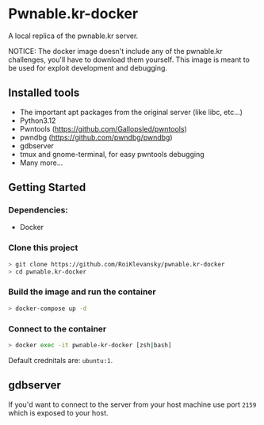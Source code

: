 # Pwnable.kr-docker

A local replica of the pwnable.kr server.

NOTICE: The docker image doesn't include any of the pwnable.kr challenges, you'll have to download them yourself. This image is meant to be used for exploit development and debugging.

## Installed tools

* The important apt packages from the original server (like libc, etc...)
* Python3.12
* Pwntools (https://github.com/Gallopsled/pwntools)
* pwndbg (https://github.com/pwndbg/pwndbg)
* gdbserver
* tmux and gnome-terminal, for easy pwntools debugging
* Many more...

## Getting Started

### Dependencies:

- Docker

### Clone this project

```bash
> git clone https://github.com/RoiKlevansky/pwnable.kr-docker
> cd pwnable.kr-docker
```

### Build the image and run the container

```bash
> docker-compose up -d
```

### Connect to the container

```bash
> docker exec -it pwnable-kr-docker [zsh|bash]
```

Default crednitals are: ```ubuntu:1```.

## gdbserver

If you'd want to connect to the server from your host machine use port 
```2159``` which is exposed to your host.
